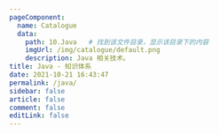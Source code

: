 ```yaml
---
pageComponent: 
  name: Catalogue
  data: 
    path: 10.Java   # 找到该文件目录，显示该目录下的内容
    imgUrl: /img/catalogue/default.png
    description: Java 相关技术。
title: Java - 知识体系
date: 2021-10-21 16:43:47
permalink: /java/
sidebar: false
article: false
comment: false
editLink: false
---
```


